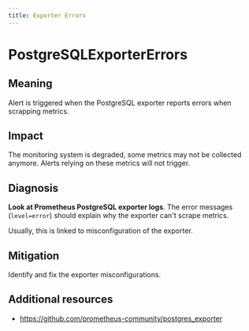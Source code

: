 ```yaml
---
title: Exporter Errors
---
```


# PostgreSQLExporterErrors

## Meaning

Alert is triggered when the PostgreSQL exporter reports errors when scrapping metrics.

## Impact

The monitoring system is degraded, some metrics may not be collected anymore. Alerts relying on these metrics will not trigger.

## Diagnosis

**Look at Prometheus PostgreSQL exporter logs**. The error messages (`level=error`) should explain why the exporter can't scrape metrics.

Usually, this is linked to misconfiguration of the exporter.

## Mitigation

Identify and fix the exporter misconfigurations.

## Additional resources

- <https://github.com/prometheus-community/postgres_exporter>
